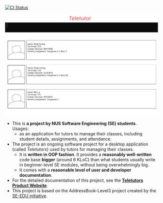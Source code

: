 [![CI Status](https://github.com/AY2425S1-CS2103T-T16-4/tp/actions/workflows/gradle.yml/badge.svg)](https://github.com/AY2425S1-CS2103T-T16-4/tp/actions)

![Ui](docs/images/Ui.png)

* This is **a  project by NUS Software Engineering (SE) students**.<br>
  Usages:
  * as an application for tutors to manage their classes, including student details, assignments, and attendance.
* The project is an ongoing software project for a desktop application (called _Teletutors_) used by tutors for managing their classes.
  * It is **written in OOP fashion**. It provides a **reasonably well-written** code base **bigger** (around 6 KLoC) than what students usually write in beginner-level SE modules, without being overwhelmingly big.
  * It comes with a **reasonable level of user and developer documentation**.
* For the detailed documentation of this project, see the **[Teletutors Product Website](https://ay2425s1-cs2103t-t16-4.github.io/tp/index.html)**.
* This project is based on the AddressBook-Level3 project created by the [SE-EDU initiative](https://se-education.org).
